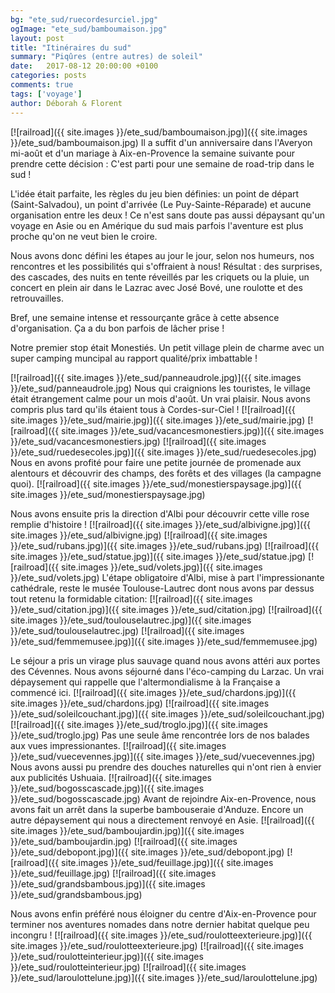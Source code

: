 ```yaml
---
bg: "ete_sud/ruecordesurciel.jpg"
ogImage: "ete_sud/bamboumaison.jpg"
layout: post
title: "Itinéraires du sud"
summary: "Piqûres (entre autres) de soleil"
date:   2017-08-12 20:00:00 +0100
categories: posts
comments: true
tags: ['voyage']
author: Déborah & Florent
---
```

[![railroad]({{ site.images }}/ete_sud/bamboumaison.jpg)]({{ site.images }}/ete_sud/bamboumaison.jpg)
Il a suffit d'un anniversaire dans l'Averyon mi-août et d'un mariage à Aix-en-Provence la semaine suivante pour prendre cette décision : C'est parti pour une semaine de road-trip dans le sud !

L'idée était parfaite, les règles du jeu bien définies: un point de départ (Saint-Salvadou), un point d'arrivée (Le Puy-Sainte-Réparade) et aucune organisation entre les deux ! Ce n'est sans doute pas aussi dépaysant qu'un voyage en Asie ou en  Amérique du sud mais parfois l'aventure est plus proche qu'on ne veut bien le croire.

Nous avons donc défini les étapes au jour le jour, selon nos humeurs, nos rencontres et les possibilités qui s'offraient à nous! Résultat : des surprises, des cascades, des nuits en tente réveillés par les criquets ou la pluie, un concert en plein air dans le Lazrac avec José Bové, une roulotte et des retrouvailles.

Bref, une semaine intense et ressourçante grâce à cette absence d'organisation. Ça a du bon parfois de lâcher prise !

Notre premier stop était Monestiés. Un petit village plein de charme avec un super camping muncipal au rapport qualité/prix imbattable !

[![railroad]({{ site.images }}/ete_sud/panneaudrole.jpg)]({{ site.images }}/ete_sud/panneaudrole.jpg)
Nous qui craignions les touristes, le village était étrangement calme pour un mois d'août. Un vrai plaisir. Nous avons compris plus tard qu'ils étaient tous à Cordes-sur-Ciel !
[![railroad]({{ site.images }}/ete_sud/mairie.jpg)]({{ site.images }}/ete_sud/mairie.jpg)
[![railroad]({{ site.images }}/ete_sud/vacancesmonestiers.jpg)]({{ site.images }}/ete_sud/vacancesmonestiers.jpg)
[![railroad]({{ site.images }}/ete_sud/ruedesecoles.jpg)]({{ site.images }}/ete_sud/ruedesecoles.jpg)
Nous en avons profité pour faire une petite journée de promenade aux alentours et découvrir des champs, des forêts et des villages (la campagne quoi).
[![railroad]({{ site.images }}/ete_sud/monestierspaysage.jpg)]({{ site.images }}/ete_sud/monestierspaysage.jpg)

Nous avons ensuite pris la direction d'Albi pour découvrir cette ville rose remplie d'histoire !
[![railroad]({{ site.images }}/ete_sud/albivigne.jpg)]({{ site.images }}/ete_sud/albivigne.jpg)
[![railroad]({{ site.images }}/ete_sud/rubans.jpg)]({{ site.images }}/ete_sud/rubans.jpg)
[![railroad]({{ site.images }}/ete_sud/statue.jpg)]({{ site.images }}/ete_sud/statue.jpg)
[![railroad]({{ site.images }}/ete_sud/volets.jpg)]({{ site.images }}/ete_sud/volets.jpg)
L'étape obligatoire d'Albi, mise à part l'impressionante cathédrale, reste le musée Toulouse-Lautrec dont nous avons par dessus tout retenu la formidable citation: 
[![railroad]({{ site.images }}/ete_sud/citation.jpg)]({{ site.images }}/ete_sud/citation.jpg)
[![railroad]({{ site.images }}/ete_sud/toulouselautrec.jpg)]({{ site.images }}/ete_sud/toulouselautrec.jpg)
[![railroad]({{ site.images }}/ete_sud/femmemusee.jpg)]({{ site.images }}/ete_sud/femmemusee.jpg)

Le séjour a pris un virage plus sauvage quand nous avons attéri aux portes des Cévennes. Nous avons séjourné dans l'éco-camping du Larzac. Un vrai dépaysement qui rappelle que l'altermondialisme à la Française a commencé ici.
[![railroad]({{ site.images }}/ete_sud/chardons.jpg)]({{ site.images }}/ete_sud/chardons.jpg)
[![railroad]({{ site.images }}/ete_sud/soleilcouchant.jpg)]({{ site.images }}/ete_sud/soleilcouchant.jpg)
[![railroad]({{ site.images }}/ete_sud/troglo.jpg)]({{ site.images }}/ete_sud/troglo.jpg)
Pas une seule âme rencontrée lors de nos balades aux vues impressionantes.
[![railroad]({{ site.images }}/ete_sud/vuecevennes.jpg)]({{ site.images }}/ete_sud/vuecevennes.jpg)
Nous avons aussi pu prendre des douches naturelles qui n'ont rien à envier aux publicités Ushuaia.
[![railroad]({{ site.images }}/ete_sud/bogosscascade.jpg)]({{ site.images }}/ete_sud/bogosscascade.jpg)
Avant de rejoindre Aix-en-Provence, nous avons fait un arrêt dans la superbe bambouseraie d'Anduze. Encore un autre dépaysement qui nous a directement renvoyé en Asie.
[![railroad]({{ site.images }}/ete_sud/bamboujardin.jpg)]({{ site.images }}/ete_sud/bamboujardin.jpg)
[![railroad]({{ site.images }}/ete_sud/debopont.jpg)]({{ site.images }}/ete_sud/debopont.jpg)
[![railroad]({{ site.images }}/ete_sud/feuillage.jpg)]({{ site.images }}/ete_sud/feuillage.jpg)
[![railroad]({{ site.images }}/ete_sud/grandsbambous.jpg)]({{ site.images }}/ete_sud/grandsbambous.jpg)

Nous avons enfin préféré nous éloigner du centre d'Aix-en-Provence pour terminer nos aventures nomades dans notre dernier habitat quelque peu incongru ! 
[![railroad]({{ site.images }}/ete_sud/roulotteexterieure.jpg)]({{ site.images }}/ete_sud/roulotteexterieure.jpg)
[![railroad]({{ site.images }}/ete_sud/roulotteinterieur.jpg)]({{ site.images }}/ete_sud/roulotteinterieur.jpg)
[![railroad]({{ site.images }}/ete_sud/laroulottelune.jpg)]({{ site.images }}/ete_sud/laroulottelune.jpg)
